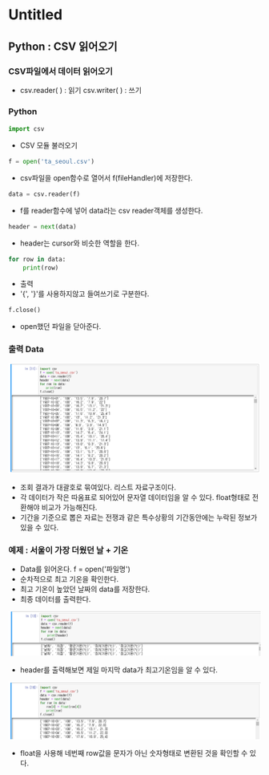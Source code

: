 # Untitled



## Python : CSV 읽어오기

### CSV파일에서 데이터 읽어오기

* csv.reader\( \) : 읽기 csv.writer\( \) : 쓰기

### Python

```python
import csv
```

* CSV 모듈 불러오기

```python
f = open('ta_seoul.csv')
```

* csv파일을 open함수로 열어서 f\(fileHandler\)에 저장한다.

```python
data = csv.reader(f)
```

* f를 reader함수에 넣어 data라는 csv reader객체를 생성한다.

```python
header = next(data)
```

* header는 cursor와 비슷한 역할을 한다.

```python
for row in data:
    print(row)
```

* 출력
* '{', '}'를 사용하지않고 들여쓰기로 구분한다.

```python
f.close()
```

* open했던 파일을 닫아준다.

### 출력 Data

![](../../.gitbook/assets/1%20%28113%29.png)

* 조회 결과가 대괄호로 묶여있다. 리스트 자료구조이다.
* 각 데이터가 작은 따옴표로 되어있어 문자열 데이터임을 알 수 있다. float형태로 전환해야 비교가 가능해진다.
* 기간을 기준으로 뽑은 자료는 전쟁과 같은 특수상황의 기간동안에는 누락된 정보가 있을 수 있다.

### 예제 : 서울이 가장 더웠던 날 + 기온

* Data를 읽어온다. f = open\('파일명'\)
* 순차적으로 최고 기온을 확인한다.
* 최고 기온이 높았던 날짜의 data를 저장한다.
* 최종 데이터를 출력한다.

![](../../.gitbook/assets/2%20%2888%29.png)

* header를 출력해보면 제일 마지막 data가 최고기온임을 알 수 있다.

![](../../.gitbook/assets/3%20%2864%29.png)

* float을 사용해 네번째 row값을 문자가 아닌 숫자형태로 변환된 것을 확인할 수 있다.


